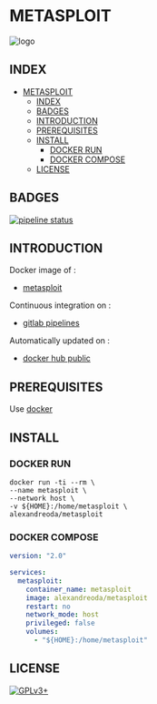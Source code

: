 # METASPLOIT

![logo](https://assets.gitlab-static.net/uploads/-/system/project/avatar/16791371/metasploit.png=200x200)

## INDEX

- [METASPLOIT](#metasploit)
  - [INDEX](#index)
  - [BADGES](#badges)
  - [INTRODUCTION](#introduction)
  - [PREREQUISITES](#prerequisites)
  - [INSTALL](#install)
    - [DOCKER RUN](#docker-run)
    - [DOCKER COMPOSE](#docker-compose)
  - [LICENSE](#license)

## BADGES

[![pipeline status](https://gitlab.com/oda-alexandre/metasploit/badges/master/pipeline.svg)](https://gitlab.com/oda-alexandre/metasploit/commits/master)

## INTRODUCTION

Docker image of :

- [metasploit](https://www.metasploit.com)

Continuous integration on :

- [gitlab pipelines](https://gitlab.com/oda-alexandre/metasploit/pipelines)

Automatically updated on :

- [docker hub public](https://hub.docker.com/r/alexandreoda/metasploit)

## PREREQUISITES

Use [docker](https://www.docker.com)

## INSTALL

### DOCKER RUN

```\
docker run -ti --rm \
--name metasploit \
--network host \
-v ${HOME}:/home/metasploit \
alexandreoda/metasploit
```

### DOCKER COMPOSE

```yml
version: "2.0"

services:
  metasploit:
    container_name: metasploit
    image: alexandreoda/metasploit
    restart: no
    network_mode: host
    privileged: false
    volumes:
      - "${HOME}:/home/metasploit"
```

## LICENSE

[![GPLv3+](http://gplv3.fsf.org/gplv3-127x51.png)](https://gitlab.com/oda-alexandre/metasploit/blob/master/LICENSE)
